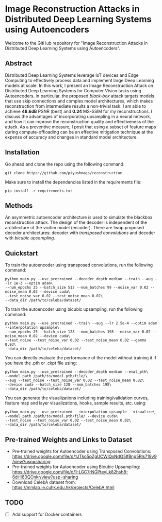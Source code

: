# Image Reconstruction Attacks in Distributed Deep Learning Systems using Autoencoders
Welcome to the GitHub repository for "Image Reconstruction Attacks in Distributed Deep Learning Systems using Autoencoders". 
## Abstract
Distributed Deep Learning Systems leverage IoT devices and Edge Computing to effectively process data and implement large Deep Learning models at scale. In this work, I present an 
Image Reconstruction Attack on Distributed Deep Learning Systems for Computer Vision tasks using Autoencoders. In particular, the proposed *black-box* attack targets models that use 
skip connections and complex model architectures, which makes reconstruction from intermediate results a non-trivial task. I am able to achieve **48.6dB** PSNR (best) and **0.24** 
MS-SSIM for my reconstructions. I discuss the advantages of incorporating upsampling in a neural network, and how it can improve the reconstruction quality and effectiveness of the attack. 
As a preventive measure, I posit that using a subset of feature maps during compute-offloading can be an effective mitigation technique at the expense of accuracy and changes in standard model architecture.

## Installation
Go ahead and clone the repo using the following command:
```
git clone https://github.com/piyushnags/reconstruction
```

Make sure to install the dependencies listed in the requirements file:
```
pip install -r requirements.txt
```

## Methods
An asymmetric autoencoder architecture is used to simulate the blackbox reconstruction attack. The design of the decoder is independent of the architecture of the vicitim model (encoder). There are twop proposed decoder architectures: decoder with *transposed convolutions* and decoder with *bicubic upsampling*.

## Quickstart
To train the autoencoder using transposed convolutions, run the following command:
```
python main.py --use_pretrained --decoder_depth medium --train --aug --lr 1e-3 --optim adam\
--num_epochs 25 --batch_size 512 --num_batches 99 --noise_var 0.02 --noise_mean 0.02 --device cuda\
--test_noise_var 0.02 --test_noise_mean 0.02\
--data_dir /path/to/celeba/dataset/
```

To train the autoencoder using bicubic upsampling, run the following command:
```
python main.py --use_pretrained --train --aug --lr 2.5e-4 --optim adam --interpolation upsample\
--num_epochs 25 --batch_size 128 --num_batches 198 --noise_var 0.02 --noise_mean 0.02 --device cuda\
--test_noise --test_noise_var 0.02 --test_noise_mean 0.02 --gamma 0.93\
--data_dir /path/to/celeba/dataset/
```

You can directly evaluate the performance of the model without training it if you have the .pth or .ckpt file using:
```
python main.py --use_pretrained --decoder_depth medium --eval_pth\
--model_path /path/to/model.pth/file/\
--aug --test_noise --test_noise_var 0.02 --test_noise_mean 0.02\
--device cuda --batch_size 128 --num_batches 198\
--data_dir /path/to/celeba/dataset/
```

You can generate the visualizations including training/validation curves, feature map and layer visualizations, hooks, sample results, etc. using:
```
python main.py --use_pretrained --interpolation upsample --visualize\
--model_path /path/to/model.pth/file/ --device cuda\
--test_noise --test_noise_var 0.02 --test_noise_mean 0.02\
--data_dir /path/to/celeba/dataset/
```

## Pre-trained Weights and Links to Dataset
- Pre-trained weights for Autoencoder using Transposed Convolutions: https://drive.google.com/file/d/1JTko5pZgUCWIQxNdQ5IfBnp5Rls719v9/view?usp=sharing
- Pre-trained weights for Autoencoder using Bicubic Upsampling: https://drive.google.com/file/d/1-LGC7rNGPteyLk82hsh8-6dHI60QOnkr/view?usp=sharing
- Download CelebA dataset from: https://mmlab.ie.cuhk.edu.hk/projects/CelebA.html

## TODO
- [ ] Add support for Docker containers 
